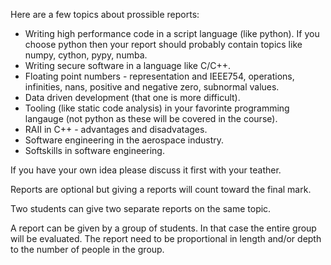 Here are a few topics about prossible reports:
 * Writing high performance code in a script language (like python). If you choose python then your report should probably contain topics like numpy, cython, pypy, numba.
 * Writing secure software in a language like C/C++.
 * Floating point numbers - representation and IEEE754, operations, infinities, nans, positive and negative zero, subnormal values.
 * Data driven development (that one is more difficult).
 * Tooling (like static code analysis) in your favorinte programming langauge (not python as these will be covered in the course).
 * RAII in C++ - advantages and disadvatages.
 * Software engineering in the aerospace industry.
 * Softskills in software engineering.

If you have your own idea please discuss it first with your teather.

Reports are optional but giving a reports will count toward the final mark.

Two students can give two separate reports on the same topic.

A report can be given by a group of students. In that case the entire group will be evaluated. The report need to be proportional in length and/or depth to the number of people in the group.
